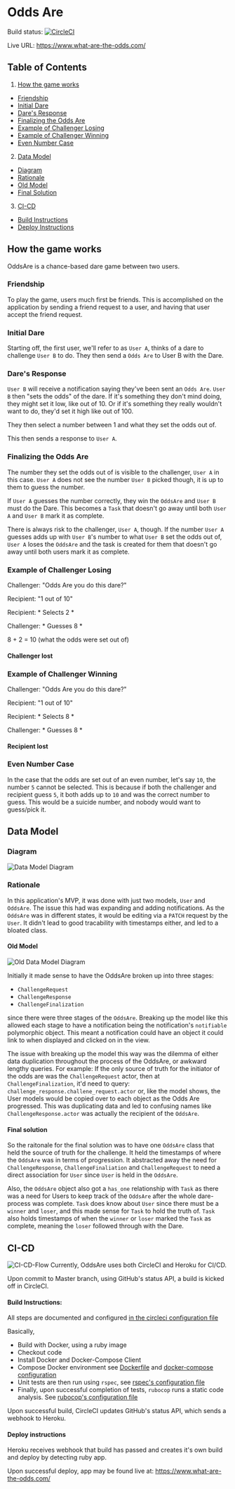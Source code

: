 # Odds Are

Build status:
[![CircleCI](https://circleci.com/gh/BrendanJones44/OddsAre.svg?style=svg)](https://circleci.com/gh/BrendanJones44/OddsAre)

Live URL:
https://www.what-are-the-odds.com/


## Table of Contents

1. [ How the game works](#how_the_game_works)
- [ Friendship](#friendship)
- [ Initial Dare ](#initial_dare)
- [ Dare's Response](#dare_response)
- [ Finalizing the Odds Are](#dare_finalize)
- [ Example of Challenger Losing](#example_losing)
- [ Example of Challenger Winning ](#example_winning)
- [ Even Number Case](#even_number_case)
2. [ Data Model ](#data_model)
- [ Diagram ](#current_diagram)
- [ Rationale ](#rationale)
- [ Old Model ](#old_model)
- [ Final Solution](#final_solution)
3. [ CI-CD ](#ci_cd)
- [ Build Instructions](#build_instructions)
- [ Deploy Instructions](#deploy_instructions)

<a name="how_the_game_works"></a>
## How the game works

OddsAre is a chance-based dare game between two users. 

<a name="friendship"></a>
### Friendship
To play the game, users much first be friends. This is accomplished on the application by sending a friend request to a user, and having that user accept the friend request.

<a name="initial_dare"></a>
### Initial Dare
Starting off, the first user, we'll refer to as `User A`, thinks of a dare to challenge `User B` to do. They then send a `Odds Are` to User B with the Dare.

<a name="dare_response"></a>
### Dare's Response
`User B` will receive a notification saying they've been sent an `Odds Are`. `User B` then "sets the odds" of the dare. If it's something they don't mind doing, they might set it low, like out of 10. Or if it's something they really wouldn't want to do, they'd set it high like out of 100.

They then select a number between 1 and what they set the odds out of.

This then sends a response to `User A`.

<a name="dare_finalize"></a>
### Finalizing the Odds Are

The number they set the odds out of is visible to the challenger, `User A` in this case. `User A` does not see the number `User B` picked though, it is up to them to guess the number.

If `User A` guesses the number correctly, they win the `OddsAre` and `User B` must do the Dare. This becomes a `Task` that doesn't go away until both `User A` and `User B` mark it as complete.

There is always risk to the challenger, `User A`, though. If the number `User A` guesses adds up with `User B`'s number to what `User B` set the odds out of, `User A` loses the `OddsAre` and the task is created for them that doesn't go away until both users mark it as complete.

<a name="example_losing"></a>
### Example of Challenger Losing
Challenger: "Odds Are you do this dare?"

Recipient:  "1 out of 10"

Recipient:  * Selects 2 *

Challenger: * Guesses 8 *

8 + 2 = 10 (what the odds were set out of)

#### Challenger lost

<a name="example_winning"></a>
### Example of Challenger Winning

Challenger: "Odds Are you do this dare?"

Recipient:  "1 out of 10"

Recipient:  * Selects 8 *

Challenger: * Guesses 8 *

#### Recipient lost

<a name="even_number_case"></a>
### Even Number Case
In the case that the odds are set out of an even number, let's say `10`, the number `5` cannot be selected. This is because if both the challenger and recipient guess `5`, it both adds up to `10` and was the correct number to guess. This would be a suicide number, and nobody would want to guess/pick it.

<a name="data_model"></a>
## Data Model

<a name="current_diagram"></a>
### Diagram
![Data Model Diagram](README_files/Odds_Are_UML.png?raw=true "OddsAreModel")

<a name="rationale"></a>
### Rationale

In this application's MVP, it was done with just two models, `User` and `OddsAre`. The issue this had was expanding and adding notifications. As the `OddsAre` was in different states, it would be editing via a `PATCH` request by the `User`. It didn't lead to good tracability with timestamps either, and led to a bloated class.

<a name="old_model"></a>
#### Old Model

![Old Data Model Diagram](README_files/Odds_Are_OLD_UML.png?raw=true "OldOddsAreModel")

Initially it made sense to have the OddsAre broken up into three stages:
- `ChallengeRequest`
- `ChallengeResponse`
- `ChallengeFinalization`

since there were three stages of the  `OddsAre`. Breaking up the model like this allowed each stage to have a notification being the notification's `notifiable` polymorphic object. This meant a notification could have an object it could link to when displayed and clicked on in the view.

The issue with breaking up the model this way was the dilemma of either data duplication throughout the process of the OddsAre, or awkward lengthy queries.
For example: If the only source of truth for the initiator of the odds are was the `ChallengeRequest` actor, then at `ChallengeFinalization`, it'd need to query:
```challenge_response.challene_request.actor```
or, like the model shows, the User models would be copied over to each object as the Odds Are progressed. This was duplicating data and led to confusing names like `ChallengeResponse.actor` was actually the recipient of the `OddsAre`.

<a name="final_solution"></a>
#### Final solution
So the raitonale for the final solution was to have one `OddsAre` class that held the source of truth for the challenge. It held the timestamps of where the `OddsAre` was in terms of progression. It abstracted away the need for `ChallengeResponse`, `ChallengeFinaliation` and `ChallengeRequest` to need a direct association for `User` since `User` is held in the `OddsAre`.

Also, the `OddsAre` object also got a `has_one` relationship with `Task` as there was a need for Users to keep track of the `OddsAre` after the whole dare-process was complete. `Task` does know about `User` since there must be a `winner` and `loser`, and this made sense for `Task` to hold the truth of. `Task` also holds timestamps of when the `winner` or `loser` marked the `Task` as complete, meaning the `loser` followed through with the Dare.

<a name="ci_cd"></a>
## CI-CD

![ CI-CD-Flow ](README_files/CI-CD-Flow.png?raw=true "CI-CD-Flow with pictures")
Currently, OddsAre uses both CircleCI and Heroku for CI/CD.

Upon commit to Master branch, using GitHub's status API, a build is kicked off in CircleCI.

<a name="build_instructions"></a>
#### Build Instructions:

All steps are documented and configured [in the circleci configuration file](.circleci/config.yml)

Basically,
 - Build with Docker, using a ruby image
 - Checkout code
 - Install Docker and Docker-Compose Client
 - Compose Docker environment see [Dockerfile](Dockerfile) and [docker-compose configuration](docker-compose.yml)
 - Unit tests are then run using `rspec`, see [rspec's configuration file](spec/spec_helper.rb)
 - Finally, upon successful completion of tests, `rubocop` runs a static code analysis. See [rubocop's configuration file](.rubocop.yml)

Upon successful build, CircleCI updates GitHub's status API, which sends a webhook to Heroku.

<a name="deploy_instructions"></a>
#### Deploy instructions

Heroku receives webhook that build has passed and creates it's own build and deploy by detecting ruby app.

Upon successful deploy, app may be found live at: https://www.what-are-the-odds.com/


